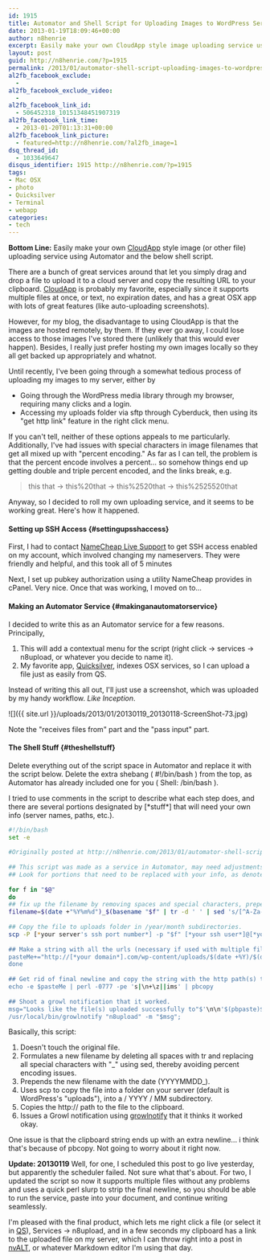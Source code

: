 ```yaml
---
id: 1915
title: Automator and Shell Script for Uploading Images to WordPress Server
date: 2013-01-19T18:09:46+00:00
author: n8henrie
excerpt: Easily make your own CloudApp style image uploading service using Automator and this shell script.
layout: post
guid: http://n8henrie.com/?p=1915
permalink: /2013/01/automator-shell-script-uploading-images-to-wordpress-server/
al2fb_facebook_exclude:
  - 
al2fb_facebook_exclude_video:
  - 
al2fb_facebook_link_id:
  - 506452318_10151348451907319
al2fb_facebook_link_time:
  - 2013-01-20T01:13:31+00:00
al2fb_facebook_link_picture:
  - featured=http://n8henrie.com/?al2fb_image=1
dsq_thread_id:
  - 1033649647
disqus_identifier: 1915 http://n8henrie.com/?p=1915
tags:
- Mac OSX
- photo
- Quicksilver
- Terminal
- webapp
categories:
- tech
---
```

**Bottom Line:** Easily make your own <a target="_blank" href="http://getcloudapp.com" title="CloudApp Official Site">CloudApp</a> style image (or other file) uploading service using Automator and the below shell script.
  
<!--more-->

There are a bunch of great services around that let you simply drag and drop a file to upload it to a cloud server and copy the resulting URL to your clipboard. <a target="_blank" href="http://getcloudapp.com" title="CloudApp Official Site">CloudApp</a> is probably my favorite, especially since it supports multiple files at once, or text, no expiration dates, and has a great OSX app with lots of great features (like auto-uploading screenshots).

However, for my blog, the disadvantage to using CloudApp is that the images are hosted remotely, by them. If they ever go away, I could lose access to those images I've stored there (unlikely that this would ever happen). Besides, I really just prefer hosting my own images locally so they all get backed up appropriately and whatnot.

Until recently, I've been going through a somewhat tedious process of uploading my images to my server, either by

  * Going through the WordPress media library through my browser, requiring many clicks and a login.
  * Accessing my uploads folder via sftp through Cyberduck, then using its "get http link" feature in the right click menu.

If you can't tell, neither of these options appeals to me particularly. Additionally, I've had issues with special characters in image filenames that get all mixed up with "percent encoding." As far as I can tell, the problem is that the percent encode involves a percent... so somehow things end up getting double and triple percent encoded, and the links break, e.g.

> this that -> this%20that -> this%2520that -> this%2525520that

Anyway, so I decided to roll my own uploading service, and it seems to be working great. Here's how it happened.

#### Setting up SSH Access {#settingupsshaccess}

First, I had to contact <a target="_blank" href="http://www.namecheap.com/support/livesupport.aspx">NameCheap Live Support</a> to get SSH access enabled on my account, which involved changing my nameservers. They were friendly and helpful, and this took all of 5 minutes

Next, I set up pubkey authorization using a utility NameCheap provides in cPanel. Very nice. Once that was working, I moved on to...

#### Making an Automator Service {#makinganautomatorservice}

I decided to write this as an Automator service for a few reasons. Principally, 

  1. This will add a contextual menu for the script (right click -> services -> n8upload, or whatever you decide to name it).
  2. My favorite app, <a target="_blank" href="http://qsapp.com/">Quicksilver</a>, indexes OSX services, so I can upload a file just as easily from QS.

Instead of writing this all out, I'll just use a screenshot, which was uploaded by my handy workflow. *Like Inception*.

![]({{ site.url }}/uploads/2013/01/20130119_20130118-ScreenShot-73.jpg)

Note the "receives files from" part and the "pass input" part.

#### The Shell Stuff {#theshellstuff}

Delete everything out of the script space in Automator and replace it with the script below. Delete the extra shebang ( #!/bin/bash ) from the top, as Automator has already included one for you ( Shell: /bin/bash ).

I tried to use comments in the script to describe what each step does, and there are several portions designated by [\*stuff\*] that will need your own info (server names, paths, etc.).

```bash
#!/bin/bash
set -e
 
#Originally posted at http://n8henrie.com/2013/01/automator-shell-script-uploading-images-to-wordpress-server
 
## This script was made as a service in Automator, may need adjustments to function otherwise.
## Look for portions that need to be replaced with your info, as denoted by [*stuff*]
 
for f in "$@"
do
## fix up the filename by removing spaces and special characters, prepend date
filename=$(date +"%Y%m%d")_$(basename "$f" | tr -d ' ' | sed 's/[^A-Za-z0-9._-]/_/g')
 
## Copy the file to uploads folder in /year/month subdirectories.
scp -P [*your server's ssh port number*] -p "$f" [*your ssh user*]@[*your domain*].com:[*path to your uploads folder, starting with /*]/wp-content/uploads/$(date +%Y)/$(date +%m)/$filename
 
## Make a string with all the urls (necessary if used with multiple files), close the for loop
pasteMe+="http://[*your domain*].com/wp-content/uploads/$(date +%Y)/$(date +%m)/$filename"'\n';
done
 
## Get rid of final newline and copy the string with the http path(s) to the clipboard
echo -e $pasteMe | perl -0777 -pe 's|\n+\z||ims' | pbcopy
 
## Shoot a growl notification that it worked.
msg="Looks like the file(s) uploaded successfully to"$'\n\n'$(pbpaste)$'\n\n'"and the URL(s) copied to the clipboard.";
/usr/local/bin/growlnotify "n8upload" -m "$msg";
```

Basically, this script:

  1. Doesn't touch the original file.
  2. Formulates a new filename by deleting all spaces with tr and replacing all special characters with "_" using sed, thereby avoiding percent encoding issues.
  3. Prepends the new filename with the date (YYYYMMDD_).
  4. Uses scp to copy the file into a folder on your server (default is WordPress's "uploads"), into a / YYYY / MM subdirectory.
  5. Copies the http:// path to the file to the clipboard.
  6. Issues a Growl notification using <a target="_blank" href="http://growl.info/extras.php">growlnotify</a> that it thinks it worked okay.

One issue is that the clipboard string ends up with an extra newline... i think that's because of pbcopy. Not going to worry about it right now.

**Update: 20130119** Well, for one, I scheduled this post to go live yesterday, but apparently the scheduler failed. Not sure what that's about. For two, I updated the script so now it supports multiple files without any problems and uses a quick perl slurp to strip the final newline, so you should be able to run the service, paste into your document, and continue writing seamlessly.

I'm pleased with the final product, which lets me right click a file (or select it in <a target="_blank" href="http://qsapp.com/">QS</a>), Services -> n8upload, and in a few seconds my clipboard has a link to the uploaded file on my server, which I can throw right into a post in <a target="_blank" href="http://brettterpstra.com/projects/nvalt/">nvALT</a>, or whatever Markdown editor I'm using that day.

